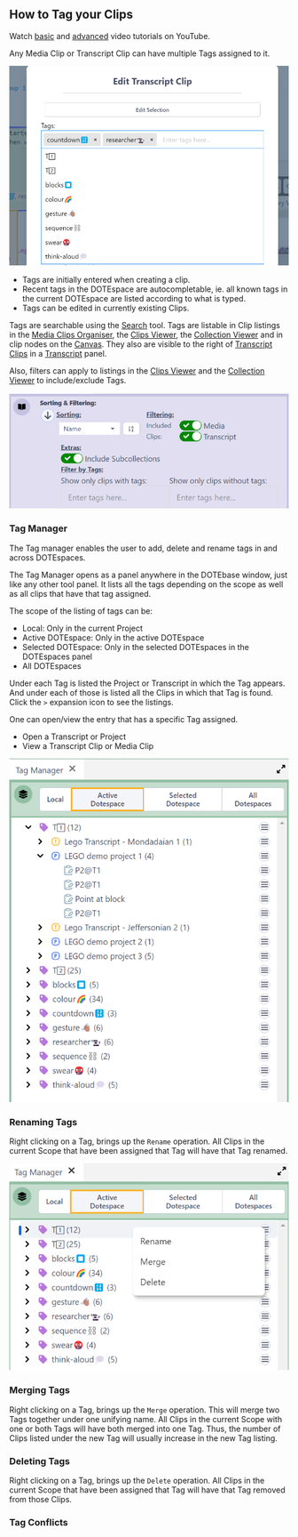## How to Tag your Clips

Watch [basic](https://www.youtube.com/watch?v=UMl8ocvjA2k) and [advanced](https://www.youtube.com/watch?v=XILneBfDqAs) video tutorials on YouTube.

Any Media Clip or Transcript Clip can have multiple Tags assigned to it.

[![Tags](images/tags/tags1.png)](images/tags/tags1.png)

- Tags are initially entered when creating a clip.
- Recent tags in the DOTEspace are autocompletable, ie. all known tags in the current DOTEspace are listed according to what is typed.
- Tags can be edited in currently existing Clips.

Tags are searchable using the [Search](search.md) tool.
Tags are listable in Clip listings in the [Media Clips Organiser](media-clips-organiser.md), the [Clips Viewer](clips-viewer.md), the [Collection Viewer](collection-viewer.md) and in clip nodes on the [Canvas](canvas.md).
They also are visible to the right of [Transcript Clips](transcript-clip.md) in a [Transcript](transcript.md) panel.

Also, filters can apply to listings in the [Clips Viewer](clips-viewer.md) and the [Collection Viewer](collection-viewer.md) to include/exclude Tags.

[![Tags](images/tags/tags2.png)](images/tags/tags2.png)

### Tag Manager

The Tag manager enables the user to add, delete and rename tags in and across DOTEspaces.

The Tag Manager opens as a panel anywhere in the DOTEbase window, just like any other tool panel.
It lists all the tags depending on the scope as well as all clips that have that tag assigned.

The scope of the listing of tags can be:
- Local: Only in the current Project
- Active DOTEspace: Only in the active DOTEspace
- Selected DOTEspace: Only in the selected DOTEspaces in the DOTEspaces panel
- All DOTEspaces

Under each Tag is listed the Project or Transcript in which the Tag appears.
And under each of those is listed all the Clips in which that Tag is found.
Click the `>` expansion icon to see the listings.

One can open/view the entry that has a specific Tag assigned.
- Open a Transcript or Project
- View a Transcript Clip or Media Clip

[![Tag Manager](images/tags/tag-manager.png)](images/tags/tag-manager.png)

### Renaming Tags

Right clicking on a Tag, brings up the `Rename` operation.
All Clips in the current Scope that have been assigned that Tag will have that Tag renamed.

[![Tag Manager](images/tags/tag-rename.png)](images/tags/tag-rename.png)

### Merging Tags

Right clicking on a Tag, brings up the `Merge` operation.
This will merge two Tags together under one unifying name.
All Clips in the current Scope with one or both Tags will have both merged into one Tag.
Thus, the number of Clips listed under the new Tag will usually increase in the new Tag listing.

### Deleting Tags

Right clicking on a Tag, brings up the `Delete` operation.
All Clips in the current Scope that have been assigned that Tag will have that Tag removed from those Clips.

### Tag Conflicts

